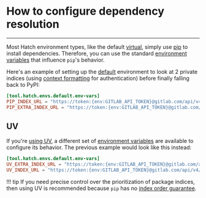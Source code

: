# How to configure dependency resolution

-----

Most Hatch environment types, like the default [virtual](../../plugins/environment/virtual.md), simply use [pip](https://github.com/pypa/pip) to install dependencies. Therefore, you can use the standard [environment variables](https://pip.pypa.io/en/stable/topics/configuration/#environment-variables) that influence `pip`'s behavior.

Here's an example of setting up the [default](../../config/environment/overview.md#inheritance) environment to look at 2 private indices (using [context formatting](../../config/context.md#environment-variables) for authentication) before finally falling back to PyPI:

```toml config-example
[tool.hatch.envs.default.env-vars]
PIP_INDEX_URL = "https://token:{env:GITLAB_API_TOKEN}@gitlab.com/api/v4/groups/<group1_path>/-/packages/pypi/simple/"
PIP_EXTRA_INDEX_URL = "https://token:{env:GITLAB_API_TOKEN}@gitlab.com/api/v4/groups/<group2_path>/-/packages/pypi/simple/ https://pypi.org/simple/"
```

## UV

If you're [using UV](select-installer.md), a different set of [environment variables](https://github.com/astral-sh/uv/tree/0.1.35#environment-variables) are available to configure its behavior. The previous example would look like this instead:

```toml config-example
[tool.hatch.envs.default.env-vars]
UV_EXTRA_INDEX_URL = "https://token:{env:GITLAB_API_TOKEN}@gitlab.com/api/v4/groups/<group1_path>/-/packages/pypi/simple/"
UV_INDEX_URL = "https://token:{env:GITLAB_API_TOKEN}@gitlab.com/api/v4/groups/<group2_path>/-/packages/pypi/simple/ https://pypi.org/simple/"
```

!!! tip
    If you need precise control over the prioritization of package indices, then using UV is recommended because `pip` has no [index order guarantee](https://github.com/pypa/pip/issues/8606).
